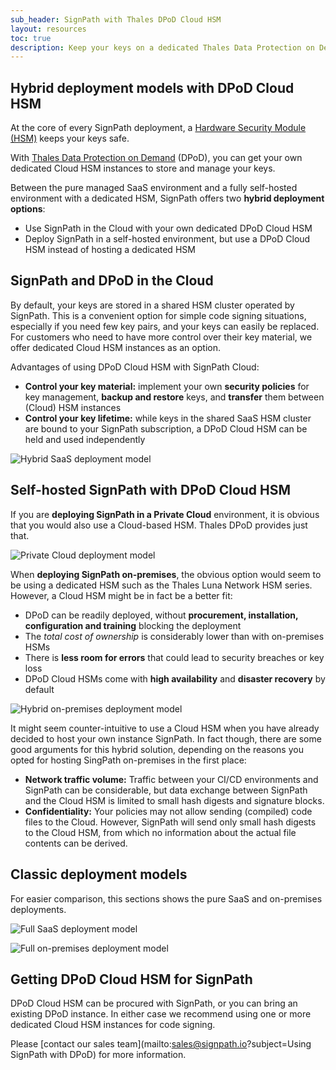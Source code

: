 ```yaml
---
sub_header: SignPath with Thales DPoD Cloud HSM
layout: resources
toc: true
description: Keep your keys on a dedicated Thales Data Protection on Demand (DPoD) Cloud HSM
---
```


## Hybrid deployment models with DPoD Cloud HSM

At the core of every SignPath deployment, a [Hardware Security Module (HSM)](/code-signing/windows-platform/#hsm) keeps your keys safe.

With [Thales Data Protection on Demand][DPoD] (DPoD), you can get your own dedicated Cloud HSM instances to store and manage your keys.

Between the pure managed SaaS environment and a fully self-hosted environment with a dedicated HSM, SignPath offers two **hybrid deployment options**:

* Use SignPath in the Cloud with your own dedicated DPoD Cloud HSM
* Deploy SignPath in a self-hosted environment, but use a DPoD Cloud HSM instead of hosting a dedicated HSM

## SignPath and DPoD in the Cloud

By default, your keys are stored in a shared HSM cluster operated by SignPath. This is a convenient option for simple code signing situations, especially if you need few key pairs, and your keys can easily be replaced. For customers who need to have more control over their key material, we offer dedicated Cloud HSM instances as an option.

Advantages of using DPoD Cloud HSM with SignPath Cloud:

* **Control your key material:** implement your own **security policies** for key management, **backup and restore** keys, and **transfer** them between (Cloud) HSM instances
* **Control your key lifetime:** while keys in the shared SaaS HSM cluster are bound to your SignPath subscription, a DPoD Cloud HSM can be held and used independently

![Hybrid SaaS deployment model](/assets/img/product/thales-dpod/deployment-hybrid-saas.png)

## Self-hosted SignPath with DPoD Cloud HSM

If you are **deploying SignPath in a Private Cloud** environment, it is obvious that you would also use a Cloud-based HSM. Thales DPoD provides just that.

![Private Cloud deployment model](/assets/img/product/thales-dpod/deployment-private-cloud.png)

When **deploying SignPath on-premises**, the obvious option would seem to be using a dedicated HSM such as the Thales Luna Network HSM series. However, a Cloud HSM might be in fact be a better fit:

* DPoD can be readily deployed, without **procurement, installation, configuration and training** blocking the deployment
* The *total cost of ownership* is considerably lower than with on-premises HSMs
* There is **less room for errors** that could lead to security breaches or key loss
* DPoD Cloud HSMs come with **high availability** and **disaster recovery** by default

![Hybrid on-premises deployment model](/assets/img/product/thales-dpod/deployment-hybrid-onprem.png)

It might seem counter-intuitive to use a Cloud HSM when you have already decided to host your own instance SignPath. In fact though, there are some good arguments for this hybrid solution, depending on the reasons you opted for hosting SingPath on-premises in the first place:

* **Network traffic volume:** Traffic between your CI/CD environments and SignPath can be considerable, but data exchange between SignPath and the Cloud HSM is limited to small hash digests and signature blocks.
* **Confidentiality:** Your policies may not allow sending (compiled) code files to the Cloud. However, SignPath will send only small hash digests to the Cloud HSM, from which no information about the actual file contents can be derived.

## Classic deployment models

For easier comparison, this sections shows the pure SaaS and on-premises deployments.

![Full SaaS deployment model](/assets/img/product/thales-dpod/deployment-full-saas.png)

![Full on-premises deployment model](/assets/img/product/thales-dpod/deployment-full-onprem.png)

## Getting DPoD Cloud HSM for SignPath

DPoD Cloud HSM can be procured with SignPath, or you can bring an existing DPoD instance. In either case we recommend using one or more dedicated Cloud HSM instances for code signing.

Please [contact our sales team](mailto:sales@signpath.io?subject=Using SignPath with DPoD) for more information.

[DPoD]: https://cpl.thalesgroup.com/encryption/data-protection-on-demand
